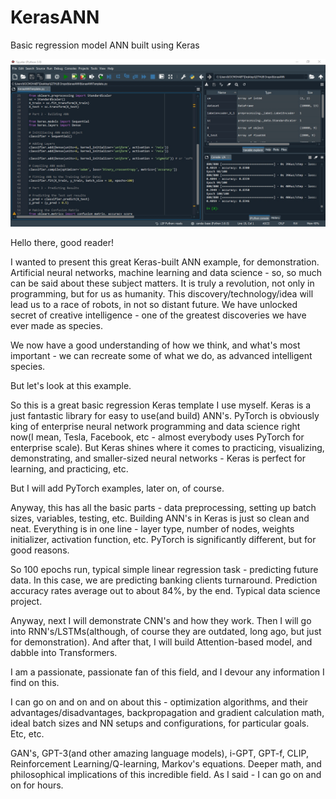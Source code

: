 # KerasANN
Basic regression model ANN built using Keras

![alt text](https://github.com/VBukowsky81/KerasANNBuild/blob/main/KerasANNPic.jpg)

Hello there, good reader!

I wanted to present this great Keras-built ANN example, for demonstration. Artificial neural networks, machine learning and data science - so, so much can be said about these subject matters. It is truly a revolution, not only in programming, but for us as humanity. This discovery/technology/idea will lead us to a race of robots, in not so distant future. We have unlocked secret of creative intelligence - one of the greatest discoveries we have ever made as species. 

We now have a good understanding of how we think, and what's most important - we can recreate some of what we do, as advanced intelligent species.

But let's look at this example.

So this is a great basic regression Keras template I use myself. Keras is a just fantastic library for easy to use(and build) ANN's. PyTorch is obviously king of enterprise neural network programming and data science right now(I mean, Tesla, Facebook, etc - almost everybody uses PyTorch for enterprise scale). But Keras shines where it comes to practicing, visualizing, demonstrating, and smaller-sized neural networks - Keras is perfect for learning, and practicing, etc. 

But I will add PyTorch examples, later on, of course.

Anyway, this has all the basic parts - data preprocessing, setting up batch sizes, variables, testing, etc. Building ANN's in Keras is just so clean and neat. Everything is in one line - layer type, number of nodes, weights initializer, activation function, etc. PyTorch is significantly different, but for good reasons.

So 100 epochs run, typical simple linear regression task - predicting future data. In this case, we are predicting banking clients turnaround. Prediction accuracy rates average out to about 84%, by the end. Typical data science project.

Anyway, next I will demonstrate CNN's and how they work. Then I will go into RNN's/LSTMs(although, of course they are outdated, long ago, but just for demonstration). And after that, I will build Attention-based model, and dabble into Transformers.

I am a passionate, passionate fan of this field, and I devour any information I find on this. 

I can go on and on and on about this - optimization algorithms, and their advantages/disadvantages, backpropagation and gradient calculation math, ideal batch sizes and NN setups and configurations, for particular goals. Etc, etc.

GAN's, GPT-3(and other amazing language models), i-GPT, GPT-f, CLIP, Reinforcement Learning/Q-learning, Markov's equations. Deeper math, and philosophical implications of this incredible field. As I said - I can go on and on for hours.
